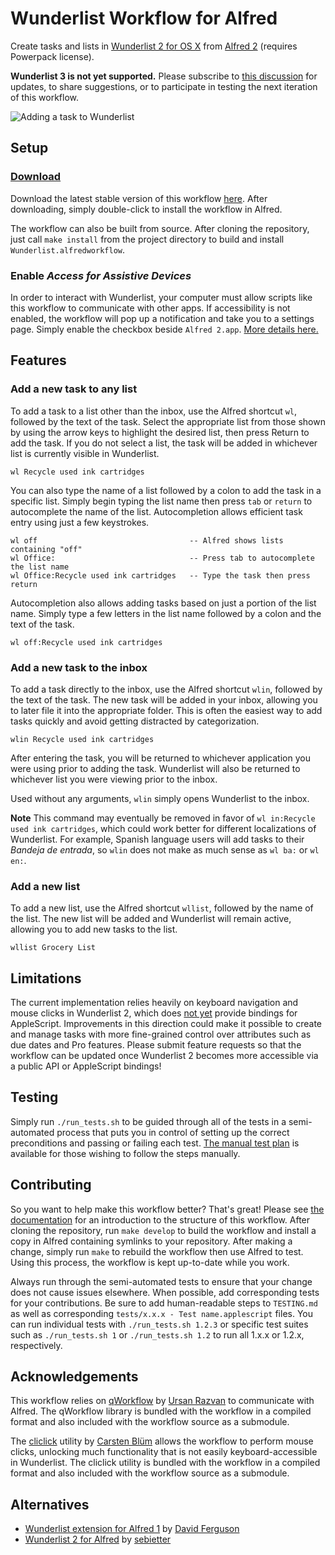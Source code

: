 Wunderlist Workflow for Alfred
==========================

Create tasks and lists in [Wunderlist 2 for OS X](http://appstore.com/mac/Wunderlist) from [Alfred 2](http://www.alfredapp.com/) (requires Powerpack license).

**Wunderlist 3 is not yet supported.** Please subscribe to [this discussion](https://github.com/idpaterson/alfred-wunderlist-workflow/issues/43) for updates, to share suggestions, or to participate in testing the next iteration of this workflow.

![Adding a task to Wunderlist](https://raw.github.com/idpaterson/alfred-wunderlist-workflow/gh-pages/images/screenshots/add_task_to_list.jpg)

Setup
-----

### [Download](https://raw.github.com/idpaterson/alfred-wunderlist-workflow/master/Wunderlist.alfredworkflow)

Download the latest stable version of this workflow [here](https://raw.github.com/idpaterson/alfred-wunderlist-workflow/master/Wunderlist.alfredworkflow). After downloading, simply double-click to install the workflow in Alfred. 

The workflow can also be built from source. After cloning the repository, just call `make install` from the project directory to build and install `Wunderlist.alfredworkflow`. 

### Enable *Access for Assistive Devices*
In order to interact with Wunderlist, your computer must allow scripts like this workflow to communicate with other apps. If accessibility is not enabled, the workflow will pop up a notification and take you to a settings page. Simply enable the checkbox beside `Alfred 2.app`. [More details here.](http://support.apple.com/kb/HT6026)

Features
--------

### Add a new task to any list

To add a task to a list other than the inbox, use the Alfred shortcut `wl`, followed by the text of the task. Select the appropriate list from those shown by using the arrow keys to highlight the desired list, then press Return to add the task. If you do not select a list, the task will be added in whichever list is currently visible in Wunderlist.

	wl Recycle used ink cartridges

You can also type the name of a list followed by a colon to add the task in a specific list. Simply begin typing the list name then press `tab` or `return` to autocomplete the name of the list. Autocompletion allows efficient task entry using just a few keystrokes.

	wl off                                  -- Alfred shows lists containing "off"
	wl Office:                              -- Press tab to autocomplete the list name
	wl Office:Recycle used ink cartridges   -- Type the task then press return

Autocompletion also allows adding tasks based on just a portion of the list name. Simply type a few letters in the list name followed by a colon and the text of the task.

	wl off:Recycle used ink cartridges

### Add a new task to the inbox

To add a task directly to the inbox, use the Alfred shortcut `wlin`, followed by the text of the task. The new task will be added in your inbox, allowing you to later file it into the appropriate folder. This is often the easiest way to add tasks quickly and avoid getting distracted by categorization.

	wlin Recycle used ink cartridges

After entering the task, you will be returned to whichever application you were using prior to adding the task. Wunderlist will also be returned to whichever list you were viewing prior to the inbox. 

Used without any arguments, `wlin` simply opens Wunderlist to the inbox. 

**Note** This command may eventually be removed in favor of `wl in:Recycle used ink cartridges`, which could work better for different localizations of Wunderlist. For example, Spanish language users will add tasks to their *Bandeja de entrada*, so `wlin` does not make as much sense as `wl ba:` or `wl en:`.

### Add a new list 

To add a new list, use the Alfred shortcut `wllist`, followed by the name of the list. The new list will be added and Wunderlist will remain active, allowing you to add new tasks to the list.

	wllist Grocery List

Limitations
-----------

The current implementation relies heavily on keyboard navigation and mouse clicks in Wunderlist 2, which does [not yet](http://www.alfredforum.com/topic/1302-workflow-for-wunderlist-2/?p=8074) provide bindings for AppleScript. Improvements in this direction could make it possible to create and manage tasks with more fine-grained control over attributes such as due dates and Pro features. Please submit feature requests so that the workflow can be updated once Wunderlist 2 becomes more accessible via a public API or AppleScript bindings!

Testing
-------

Simply run `./run_tests.sh` to be guided through all of the tests in a semi-automated process that puts you in control of setting up the correct preconditions and passing or failing each test. [The manual test plan](https://github.com/idpaterson/alfred-wunderlist-workflow/blob/master/TESTING.md) is available for those wishing to follow the steps manually.

Contributing
------------

So you want to help make this workflow better? That's great! Please see [the documentation](http://idpaterson.github.io/alfred-wunderlist-workflow/) for an introduction to the structure of this workflow. After cloning the repository, run `make develop` to build the workflow and install a copy in Alfred containing symlinks to your repository. After making a change, simply run `make` to rebuild the workflow then use Alfred to test. Using this process, the workflow is kept up-to-date while you work.

Always run through the semi-automated tests to ensure that your change does not cause issues elsewhere. When possible, add corresponding tests for your contributions. Be sure to add human-readable steps to `TESTING.md` as well as corresponding `tests/x.x.x - Test name.applescript` files. You can run individual tests with `./run_tests.sh 1.2.3` or specific test suites such as `./run_tests.sh 1` or `./run_tests.sh 1.2` to run all 1.x.x or 1.2.x, respectively.

Acknowledgements
----------------

This workflow relies on [qWorkflow](https://github.com/qlassiqa/qWorkflow) by [Ursan Razvan](https://github.com/qlassiqa) to communicate with Alfred. The qWorkflow library is bundled with the workflow in a compiled format and also included with the workflow source as a submodule.

The [cliclick](www.bluem.net/en/mac/cliclick/) utility by [Carsten Blüm](https://github.com/BlueM) allows the workflow to perform mouse clicks, unlocking much functionality that is not easily keyboard-accessible in Wunderlist. The cliclick utility is bundled with the workflow in a compiled format and also included with the workflow source as a submodule.

Alternatives
------------

* [Wunderlist extension for Alfred 1](https://github.com/jdfwarrior/Wunderlist) by [David Ferguson](https://github.com/jdfwarrior)
* [Wunderlist 2 for Alfred](https://github.com/sebietter/Wunderlist-2-for-Alfred) by [sebietter](https://github.com/sebietter)
